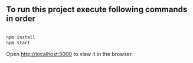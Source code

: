 ## To run this project execute following commands in order

```javascript

npm install
npm start
```

Open [http://localhost:5000](http://localhost:5000) to view it in the browser.
